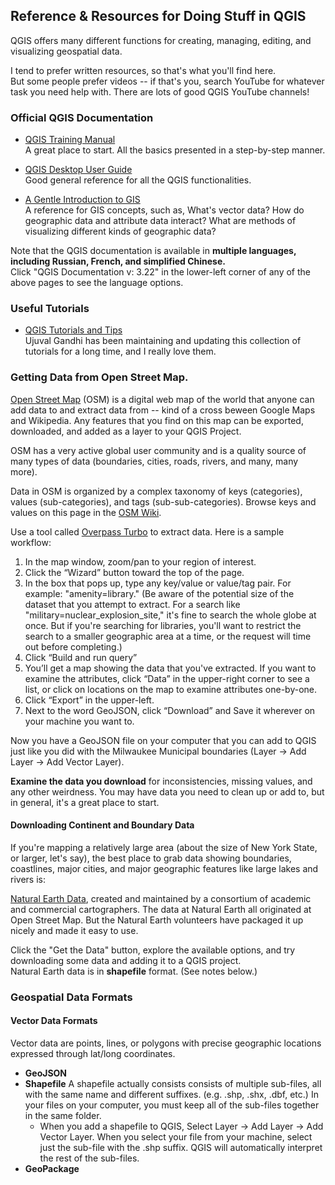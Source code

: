## Reference & Resources for Doing Stuff in QGIS

QGIS offers many different functions for creating, managing, editing, and visualizing geospatial data.   

I tend to prefer written resources, so that's what you'll find here.  
But some people prefer videos -- if that's you, search YouTube for whatever task you need help with. There are lots of good QGIS YouTube channels!

### Official QGIS Documentation  

* [QGIS Training Manual](https://docs.qgis.org/3.22/en/docs/training_manual/index.html)  
A great place to start. All the basics presented in a step-by-step manner. 

* [QGIS Desktop User Guide](https://docs.qgis.org/3.22/en/docs/user_manual/index.html)  
Good general reference for all the QGIS functionalities.  

* [A Gentle Introduction to GIS](https://docs.qgis.org/3.22/en/docs/gentle_gis_introduction/index.html)  
A reference for GIS concepts, such as, What's vector data? How do geographic data and attribute data interact? What are methods of visualizing different kinds of geographic data?  

Note that the QGIS documentation is available in **multiple languages, including Russian, French, and simplified Chinese.**  
Click "QGIS Documentation v: 3.22" in the lower-left corner of any of the above pages to see the language options.  

### Useful Tutorials  

* [QGIS Tutorials and Tips](https://www.qgistutorials.com/en/#)  
Ujuval Gandhi has been maintaining and updating this collection of tutorials for a long time, and I really love them.  

### Getting Data from Open Street Map.  

[Open Street Map](https://www.openstreetmap.org) (OSM) is a digital web map of the world that anyone can add data to and extract data from -- kind of a cross beween Google Maps and Wikipedia. Any features that you find on this map can be exported, downloaded, and added as a layer to your QGIS Project.  

OSM has a very active global user community and is a quality source of many types of data (boundaries, cities, roads, rivers, and many, many more).  

Data in OSM is organized by a complex taxonomy of keys (categories), values (sub-categories), and tags (sub-sub-categories). Browse keys and values on this page in the [OSM Wiki](https://wiki.openstreetmap.org/wiki/Map_features). 

Use a tool called [Overpass Turbo](https://overpass-turbo.eu/) to extract data. Here is a sample workflow:  
  1. In the map window, zoom/pan to your region of interest.  
  2. Click the “Wizard” button toward the top of the page.
  3. In the box that pops up, type any key/value or value/tag pair. For example: "amenity=library." (Be aware of the potential size of the dataset that you attempt to extract. For a search like "military=nuclear_explosion_site," it's fine to search the whole globe at once. But if you're searching for libraries, you'll want to restrict the search to a smaller geographic area at a time, or the request will time out before completing.)
  4. Click “Build and run query”
  5. You’ll get a map showing the data that you've extracted. If you want to examine the attributes, click “Data” in the upper-right corner to see a list, or click on locations on the map to examine attributes one-by-one.
  6. Click “Export” in the upper-left.
  7. Next to the word GeoJSON, click “Download” and Save it wherever on your machine you want to.
 
Now you have a GeoJSON file on your computer that you can add to QGIS just like you did with the Milwaukee Municipal boundaries (Layer -> Add Layer -> Add Vector Layer).  

**Examine the data you download** for inconsistencies, missing values, and any other weirdness. You may have data you need to clean up or add to, but in general, it's a great place to start. 
  
#### Downloading Continent and Boundary Data  
  
If you're mapping a relatively large area (about the size of New York State, or larger, let's say), the best place to grab data showing boundaries, coastlines, major cities, and major geographic features like large lakes and rivers is:  

[Natural Earth Data](https://www.naturalearthdata.com/), created and maintained by a consortium of academic and commercial cartographers. The data at Natural Earth all originated at Open Street Map. But the Natural Earth volunteers have packaged it up nicely and made it easy to use.  

Click the "Get the Data" button, explore the available options, and try downloading some data and adding it to a QGIS project.  
Natural Earth data is in **shapefile** format. (See notes below.)  

### Geospatial Data Formats  
  
#### Vector Data Formats  

Vector data are points, lines, or polygons with precise geographic locations expressed through lat/long coordinates.
  
* **GeoJSON**
* **Shapefile** A shapefile actually consists consists of multiple sub-files, all with the same name and different suffixes. (e.g. .shp, .shx, .dbf, etc.) In your files on your computer, you must keep all of the sub-files together in the same folder.  
  * When you add a shapefile to QGIS, Select Layer -> Add Layer -> Add Vector Layer. When you select your file from your machine, select just the sub-file with the .shp suffix. QGIS will automatically interpret the rest of the sub-files.  
 * **GeoPackage**  
